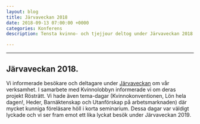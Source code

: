 ```yaml
---
layout: blog
title: Järvaveckan 2018
date: 2018-09-13 07:00:00 +0000
categories: Konferens
description: Tensta kvinno- och tjejjour deltog under Järvaveckan 2018

---
```

***

## Järvaveckan 2018.

Vi informerade besökare och deltagare under [Järvaveckan](http://jarvaveckan.se/) om vår verksamhet. I samarbete med Kvinnolobbyn informerade vi om deras projekt Rösträtt. Vi hade även tema-dagar (Kvinnokonventionen, Lön hela dagen!, Heder, Barnäktenskap och Utanförskap på arbetsmarknaden) där mycket kunniga föreläsare höll i korta seminarium. Dessa dagar var väldigt lyckade och vi ser fram emot ett lika lyckat besök under Järvaveckan 2019.

